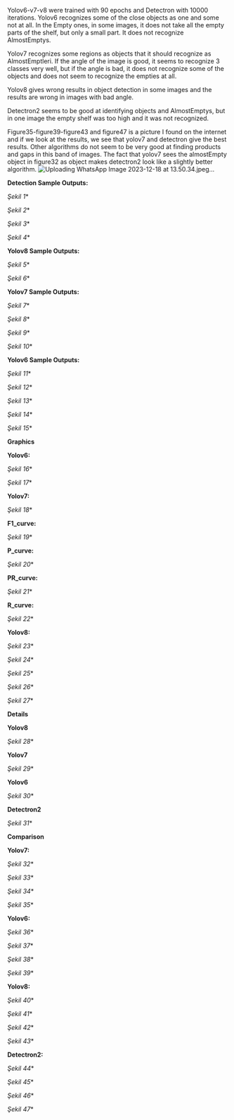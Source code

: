﻿Yolov6-v7-v8 were trained with 90 epochs and Detectron with 10000 iterations. Yolov6 recognizes some of the close objects as one and some not at all. In the Empty ones, in some images, it does not take all the empty parts of the shelf, but only a small part. It does not recognize AlmostEmptys.

Yolov7 recognizes some regions as objects that it should recognize as AlmostEmptleri. If the angle of the image is good, it seems to recognize 3 classes very well, but if the angle is bad, it does not recognize some of the objects and does not seem to recognize the empties at all. 

Yolov8 gives wrong results in object detection in some images and the results are wrong in images with bad angle.

Detectron2 seems to be good at identifying objects and AlmostEmptys, but in one image the empty shelf was too high and it was not recognized.

Figure35-figure39-figure43 and figure47 is a picture I found on the internet and if we look at the results, we see that yolov7 and detectron give the best results. Other algorithms do not seem to be very good at finding products and gaps in this band of images. The fact that yolov7 sees the almostEmpty object in figure32 as object makes detectron2 look like a slightly better algorithm.
![Uploading WhatsApp Image 2023-12-18 at 13.50.34.jpeg…]()




**Detection Sample Outputs:**

<a name="_toc130565737"></a>*Şekil 1**

<a name="_toc130565738"></a>*Şekil 2**

<a name="_toc130565739"></a>*Şekil 3**

<a name="_toc130565740"></a>*Şekil 4**


**Yolov8 Sample Outputs:**

<a name="_toc130565741"></a>*Şekil 5**

<a name="_toc130565742"></a>*Şekil 6**

**Yolov7 Sample Outputs:**

<a name="_toc130565743"></a>*Şekil 7**

<a name="_toc130565744"></a>*Şekil 8**

<a name="_toc130565745"></a>*Şekil 9**

<a name="_toc130565746"></a>*Şekil 10**

**Yolov6 Sample Outputs:** 

<a name="_toc130565747"></a>*Şekil 11**

<a name="_toc130565748"></a>*Şekil 12**

<a name="_toc130565749"></a>*Şekil 13**

<a name="_toc130565750"></a>*Şekil 14**

<a name="_toc130565751"></a>*Şekil 15**

**Graphics**

**Yolov6:**

<a name="_toc130565752"></a>*Şekil 16**

<a name="_toc130565753"></a>*Şekil 17**

**Yolov7:** 

<a name="_toc130565754"></a>*Şekil 18**










**F1\_curve:**                                                                           

<a name="_toc130565755"></a>*Şekil 19**

**P\_curve:**

<a name="_toc130565756"></a>*Şekil 20**







**PR\_curve:**

<a name="_toc130565757"></a>*Şekil 21**

**R\_curve:**

<a name="_toc130565758"></a>*Şekil 22**


**Yolov8:** 

<a name="_toc130565759"></a>*Şekil 23**


<a name="_toc130565760"></a>*Şekil 24**

<a name="_toc130565761"></a>*Şekil 25**

<a name="_toc130565762"></a>*Şekil 26**

<a name="_toc130565763"></a>*Şekil 27**

**Details**

**Yolov8**

<a name="_toc130565764"></a>*Şekil 28**

**Yolov7**

<a name="_toc130565765"></a>*Şekil 29**

**Yolov6**

<a name="_toc130565766"></a>*Şekil 30**

**Detectron2**

<a name="_toc130565767"></a>*Şekil 31**


**Comparison**

**Yolov7:** 

<a name="_toc130565768"></a>*Şekil 32**

<a name="_toc130565769"></a>*Şekil 33**

<a name="_toc130565770"></a>*Şekil 34**

<a name="_toc130565771"></a>*Şekil 35**

**Yolov6:**

<a name="_toc130565772"></a>*Şekil 36**

<a name="_toc130565773"></a>*Şekil 37**

<a name="_toc130565774"></a>*Şekil 38**

<a name="_toc130565775"></a>*Şekil 39**

**Yolov8:** 

<a name="_toc130565776"></a>*Şekil 40**

<a name="_toc130565777"></a>*Şekil 41**

<a name="_toc130565778"></a>*Şekil 42**


<a name="_toc130565779"></a>*Şekil 43**

**Detectron2:** 

<a name="_toc130565780"></a>*Şekil 44**

<a name="_toc130565781"></a>*Şekil 45**

<a name="_toc130565782"></a>*Şekil 46**

<a name="_toc130565783"></a>*Şekil 47**



